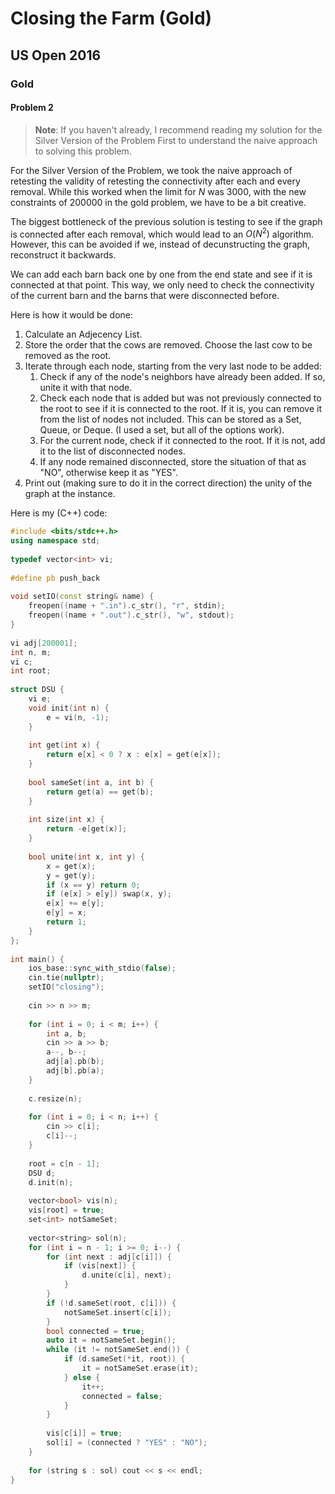   
# Closing the Farm (Gold)
  
## US Open 2016
  
### Gold
  
#### Problem 2
  
>**Note**: If you haven't already, I recommend reading my solution for the Silver Version of the Problem First to understand the naive approach to solving this problem.
  
For the Silver Version of the Problem, we took the naive approach of retesting the validity of retesting the connectivity after each and every removal. While this worked when the limit for $N$ was $3000$, with the new constraints of $200000$ in the gold problem, we have to be a bit creative.
  
The biggest bottleneck of the previous solution is testing to see if the graph is connected after each removal, which would lead to an $O(N^2)$ algorithm. However, this can be avoided if we, instead of decunstructing the graph, reconstruct it backwards.
  
We can add each barn back one by one from the end state and see if it is connected at that point. This way, we only need to check the connectivity of the current barn and the barns that were disconnected before.
  
Here is how it would be done:
  
1. Calculate an Adjecency List.
2. Store the order that the cows are removed. Choose the last cow to be removed as the root.
3. Iterate through each node, starting from the very last node to be added:
   1. Check if any of the node's neighbors have already been added. If so, unite it with that node.
   2. Check each node that is added but was not previously connected to the root to see if it is connected to the root. If it is, you can remove it from the list of nodes not included. This can be stored as a Set, Queue, or Deque. (I used a set, but all of the options work).
   3. For the current node, check if it connected to the root. If it is not, add it to the list of disconnected nodes.
   4. If any node remained disconnected, store the situation of that as "NO", otherwise keep it as "YES".
4. Print out (making sure to do it in the correct direction) the unity of the graph at the instance.
  
Here is my (C++) code:
  
```cpp
#include <bits/stdc++.h>
using namespace std;
  
typedef vector<int> vi;
  
#define pb push_back
  
void setIO(const string& name) {
    freopen((name + ".in").c_str(), "r", stdin);
    freopen((name + ".out").c_str(), "w", stdout);
}
  
vi adj[200001];
int n, m;
vi c;
int root;
  
struct DSU {
    vi e;
    void init(int n) {
        e = vi(n, -1);
    }
  
    int get(int x) {
        return e[x] < 0 ? x : e[x] = get(e[x]);
    }
  
    bool sameSet(int a, int b) {
        return get(a) == get(b);
    }
  
    int size(int x) {
        return -e[get(x)];
    }
  
    bool unite(int x, int y) {
        x = get(x);
        y = get(y);
        if (x == y) return 0;
        if (e[x] > e[y]) swap(x, y);
        e[x] += e[y];
        e[y] = x;
        return 1;
    }
};
  
int main() {
    ios_base::sync_with_stdio(false);
    cin.tie(nullptr);
    setIO("closing");
  
    cin >> n >> m;
  
    for (int i = 0; i < m; i++) {
        int a, b;
        cin >> a >> b;
        a--, b--;
        adj[a].pb(b);
        adj[b].pb(a);
    }
  
    c.resize(n);
  
    for (int i = 0; i < n; i++) {
        cin >> c[i];
        c[i]--;
    }
  
    root = c[n - 1];
    DSU d;
    d.init(n);
  
    vector<bool> vis(n);
    vis[root] = true;
    set<int> notSameSet;
  
    vector<string> sol(n);
    for (int i = n - 1; i >= 0; i--) {
        for (int next : adj[c[i]]) {
            if (vis[next]) {
                d.unite(c[i], next);
            }
        }
        if (!d.sameSet(root, c[i])) {
            notSameSet.insert(c[i]);
        }
        bool connected = true;
        auto it = notSameSet.begin();
        while (it != notSameSet.end()) {
            if (d.sameSet(*it, root)) {
                it = notSameSet.erase(it);
            } else {
                it++;
                connected = false;
            }
        }
  
        vis[c[i]] = true;
        sol[i] = (connected ? "YES" : "NO");
    } 
  
    for (string s : sol) cout << s << endl;
}
```  
  